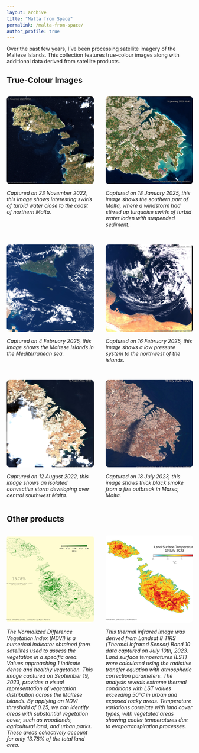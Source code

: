 ```yaml
---
layout: archive
title: "Malta from Space"
permalink: /malta-from-space/
author_profile: true
---
```


Over the past few years, I’ve been processing satellite imagery of the Maltese Islands. This collection features true-colour images along with additional data derived from satellite products.

## True-Colour Images

<div style="display: grid; grid-template-columns: 1fr 1fr; gap: 2rem; margin-top: 2rem;">
  <div>
    <div style="width: 100%; aspect-ratio: 1 / 1; overflow: hidden; border-radius: 8px; margin-bottom: 1rem;">
      <img src="/images/S2-gozo-swirls.png" alt="Turbid water swirls near Gozo" style="width: 100%; height: 100%; object-fit: cover; display: block;">
    </div>
    <p><em>Captured on 23 November 2022, this image shows interesting swirls of turbid water close to the coast of northern Malta.</em></p>
  </div>
  
  <div>
    <div style="width: 100%; aspect-ratio: 1 / 1; overflow: hidden; border-radius: 8px; margin-bottom: 1rem;">
      <img src="/images/S2-malta-swirls.png" alt="Windstorm swirls in southern Malta" style="width: 100%; height: 100%; object-fit: cover; display: block;">
    </div>
    <p><em>Captured on 18 January 2025, this image shows the southern part of Malta, where a windstorm had stirred up turquoise swirls of turbid water laden with suspended sediment.</em></p>
  </div>
  
  <div>
    <div style="width: 100%; aspect-ratio: 1 / 1; overflow: hidden; border-radius: 8px; margin-bottom: 1rem;">
      <img src="/images/S3-med.png" alt="Mediterranean islands overview" style="width: 100%; height: 100%; object-fit: cover; display: block;">
    </div>
    <p><em>Captured on 4 February 2025, this image shows the Maltese islands in the Mediterranean sea.</em></p>
  </div>
  
  <div>
    <div style="width: 100%; aspect-ratio: 1 / 1; overflow: hidden; border-radius: 8px; margin-bottom: 1rem;">
      <img src="/images/S2-L-pressure.png" alt="Low pressure system northwest of Malta" style="width: 100%; height: 100%; object-fit: cover; display: block;">
    </div>
    <p><em>Captured on 16 February 2025, this image shows a low pressure system to the northwest of the islands.</em></p>
  </div>
  
  <div>
    <div style="width: 100%; aspect-ratio: 1 / 1; overflow: hidden; border-radius: 8px; margin-bottom: 1rem;">
      <img src="/images/S2-storm.png" alt="Convective storm over Malta" style="width: 100%; height: 100%; object-fit: cover; display: block;">
    </div>
    <p><em>Captured on 12 August 2022, this image shows an isolated convective storm developing over central southwest Malta.</em></p>
  </div>
  
  <div>
    <div style="width: 100%; aspect-ratio: 1 / 1; overflow: hidden; border-radius: 8px; margin-bottom: 1rem;">
      <img src="/images/S2-fire.png" alt="Fire smoke in Marsa, Malta" style="width: 100%; height: 100%; object-fit: cover; display: block;">
    </div>
    <p><em>Captured on 18 July 2023, this image shows thick black smoke from a fire outbreak in Marsa, Malta.</em></p>
  </div>
</div>


## Other products




<div style="display: grid; grid-template-columns: 1fr 1fr; gap: 2rem; margin-top: 2rem;">
  <div>
    <div style="width: 100%; aspect-ratio: 1 / 1; overflow: hidden; border-radius: 8px; margin-bottom: 1rem;">
      <img src="/images/S2-ndvi.png" alt="NDVI vegetation analysis of Malta" style="width: 100%; height: 100%; object-fit: cover; display: block;">
    </div>
    <p><em>The Normalized Difference Vegetation Index (NDVI) is a numerical indicator obtained from satellites used to assess the vegetation in a specific area. Values approaching 1 indicate dense and healthy vegetation. This image captured on September 19, 2023, provides a visual representation of vegetation distribution across the Maltese Islands. By applying an NDVI threshold of 0.25, we can identify areas with substantial vegetation cover, such as woodlands, agricultural land, and urban parks. These areas collectively account for only 13.78% of the total land area.</em></p>
  </div>
  
  <div>
    <div style="width: 100%; aspect-ratio: 1 / 1; overflow: hidden; border-radius: 8px; margin-bottom: 1rem;">
      <img src="/images/LS8-temp.png" alt="Land surface temperature from Landsat 8" style="width: 100%; height: 100%; object-fit: cover; display: block;">
    </div>
    <p><em>This thermal infrared image was derived from Landsat 8 TIRS (Thermal Infrared Sensor) Band 10 data captured on July 10th, 2023. Land surface temperatures (LST) were calculated using the radiative transfer equation with atmospheric correction parameters. The analysis reveals extreme thermal conditions with LST values exceeding 50°C in urban and exposed rocky areas. Temperature variations correlate with land cover types, with vegetated areas showing cooler temperatures due to evapotranspiration processes.</em></p>
  </div>
</div>

